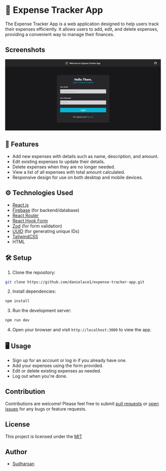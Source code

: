 # 💸 Expense Tracker App

The Expense Tracker App is a web application designed to help users track their expenses efficiently. It allows users to add, edit, and delete expenses, providing a convenient way to manage their finances.

## Screenshots

![Expense-Tracker-App](public/Screenshot.png)

## 🌟 Features

- Add new expenses with details such as name, description, and amount.
- Edit existing expenses to update their details.
- Delete expenses when they are no longer needed.
- View a list of all expenses with total amount calculated.
- Responsive design for use on both desktop and mobile devices.

## ⚙️ Technologies Used

- [React.js](https://react.dev/)
- [Firebase](https://firebase.google.com/) (for backend/database)
- [React Router](https://reactrouter.com/)
- [React Hook Form](https://react-hook-form.com/)
- [Zod](https://zod.dev/) (for form validation)
- [UUID](https://www.npmjs.com/package/uuid) (for generating unique IDs)
- [TailwindCSS](https://tailwindcss.com/)
- HTML

## 🛠️ Setup

1. Clone the repository:

```bash
git clone https://github.com/danielace1/expense-tracker-app.git
```

2. Install dependencies:

```bash
npm install
```

3. Run the development server:

```bash
npm run dev
```

4. Open your browser and visit `http://localhost:3000` to view the app.

## 🖥️ Usage

- Sign up for an account or log in if you already have one.
- Add your expenses using the form provided.
- Edit or delete existing expenses as needed.
- Log out when you're done.

## Contribution

Contributions are welcome! Please feel free to submit [pull requests](https://github.com/danielace1/expense-tracker-app/pulls) or [open issues](https://github.com/danielace1/expense-tracker-app/issues) for any bugs or feature requests.

## License

This project is licensed under the [MIT](./LICENSE)

## Author

- [Sudharsan](https://instagram.com/sudharsan_daniel)
